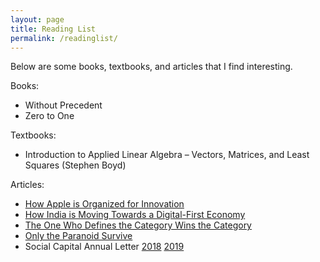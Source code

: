```yaml
---
layout: page
title: Reading List
permalink: /readinglist/
---
```


Below are some books, textbooks, and articles that I find interesting.

Books:
- Without Precedent
- Zero to One

Textbooks: 
- Introduction to Applied Linear Algebra – Vectors, Matrices, and Least Squares (Stephen Boyd)

Articles:
- [How Apple is Organized for Innovation](https://hbr.org/2020/11/how-apple-is-organized-for-innovation)
- [How India is Moving Towards a Digital-First Economy](https://hbr.org/2017/11/how-india-is-moving-toward-a-digital-first-economy)
- [The One Who Defines the Category Wins the Category](https://medium.com/craft-ventures/the-one-who-defines-the-category-wins-the-category-245fee85bfbb)
- [Only the Paranoid Survive](https://medium.com/@chamath/if-youre-a-student-of-technology-companies-you-ve-heard-this-adage-many-times-133e99f0122)
- Social Capital Annual Letter [2018](https://www.socialcapital.com/annual-letters/2018) [2019](https://www.socialcapital.com/annual-letters/2019)